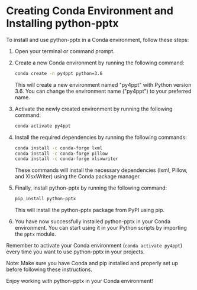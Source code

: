 # Creating Conda Environment and Installing python-pptx

To install and use python-pptx in a Conda environment, follow these steps:

1. Open your terminal or command prompt.

2. Create a new Conda environment by running the following command:

   ```bash
   conda create -n py4ppt python=3.6
   ```

   This will create a new environment named "py4ppt" with Python version 3.6. You can change the environment name ("py4ppt") to your preferred name.

3. Activate the newly created environment by running the following command:

   ```bash
   conda activate py4ppt
   ```

4. Install the required dependencies by running the following commands:

   ```bash
   conda install -c conda-forge lxml
   conda install -c conda-forge pillow
   conda install -c conda-forge xlsxwriter
   ```

   These commands will install the necessary dependencies (lxml, Pillow, and XlsxWriter) using the Conda package manager.

5. Finally, install python-pptx by running the following command:

   ```bash
   pip install python-pptx
   ```

   This will install the python-pptx package from PyPI using pip.

6. You have now successfully installed python-pptx in your Conda environment. You can start using it in your Python scripts by importing the `pptx` module.

Remember to activate your Conda environment (`conda activate py4ppt`) every time you want to use python-pptx in your projects.

Note: Make sure you have Conda and pip installed and properly set up before following these instructions.

Enjoy working with python-pptx in your Conda environment!